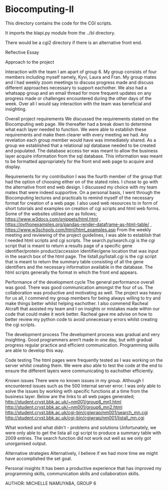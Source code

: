 # Biocomputing-II
This directory contains the code for the CGI scripts.

It imports the blapi.py module from the ../bl directory.

There would be a cgi2 directory if there is an alternative front end.

Reflective Essay

Approach to the project

Interaction with the team I am apart of group 6. My group consists of four members including myself namely, Kyvi, Laura and Fran. My group mates and I had weekly zoom meetings to discuss progress made and discuss different approaches necessary to support eachother. We also had a whatsapp group and an email thread for more frequent updates on any progress made or challenges encountered during the other days of the week. Over all I would say interaction with the team was beneficial and insighting.

Overall project requirements We discussed the requirements stated on the Biocomputing web page. We thereafter had a break down to determine what each layer needed to function. We were able to establish these requirements and make them clearer with every meeting we had. Any revelation each group member would have was immediately shared. As a group we established that a relational sql database needed to be created and populated. The database access tier was meant to allow the business layer acquire information from the sql database. This information was meant to be formatted appropriately for the front end web page to acquire and display.

Requirements for my contribution I was the fourth member of the group that had the option of choosing either on of the stated roles. I chose to go with the alternative front end web design. I discussed my choice with my team mates that were indeed supportive. On a personal basis, I went through the Biocomputing lectures and practicals to remind myself of the necessary format for creation of a web page. I also used web resources to in form of short tutorials and examples on creation of cgi scripts and html web forms. Some of the websites utilised are as follows; https://www.w3docs.com/snippets/html.html , https://pythonexamples.org/pandas-render-dataframe-as-html-table/ , https://www.w3schools.com/html/html_examples.asp From the weekly meeting and reviewing of the project guidelines, I was able to establish that I needed html scripts and cgi scripts. The search.py/search.cgi is the cgi script that is meant to return a results page of a specific gene identifier/protein product/accession identifier/gene location that was input in the search box of the html page. The listall.py/listall.cgi is the cgi script that is meant to return the summary table consisting of all the gene identifiers and the necessary information available in the database. The html scripts generally the format in which the front end appears.

Performance of the development cycle The general performance overall was good. There was good communication amongst the four of us. The collaboration was productive and motivating as well. The project was heavy for us all, I commend my group members for being always willing to try and make things better whilst helping eachother. I also commend Racheal Alcraft that assisted my team and I on insights or mistakes made within our code that could make it work better. Racheal gave me advise on how to better review my python code to avoid unnecessary errors whilst creating the cgi scripts.

The development process The development process was gradual and very insighting. Good programmers aren’t made in one day, but with gradual progress regular practice and efficient communication. Programming skills are able to develop this way.

Code testing The html pages were frequently tested as I was working on the server whilst creating them. We were also able to test the code at the end to ensure the different layers were communicating to eachother efficiently.

Known issues There were no known issues in my group. Although I encountered issues such as the 500 Internal server error. I was only able to solve the issues by working with specific functions at a time from the business layer. Below are the links to all web pages generated; http://student.cryst.bbk.ac.uk/~nm001/group6_mn1.html http://student.cryst.bbk.ac.uk/~nm001/group6_mn2.html http://student.cryst.bbk.ac.uk/cgi-bin/cgiwrap/nm001/search_mn.cgi http://student.cryst.bbk.ac.uk/cgi-bin/cgiwrap/nm001/listall_mn.cgi

What worked and what didn't - problems and solutions Unfortunately, we were only able to get the lista all cgi script to produce a summary table with 2009 entries. The search function did not work out well as we only got unorganised output.

Alternative strategies Alternatively, I believe if we had more time we might have accomplished the set goal.

Personal insights It has been a productive experience that has improved my programming skills, communication skills and collaboration skills.

AUTHOR: MICHELLE NAMUYABA, GROUP 6
